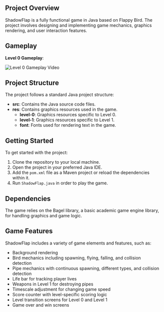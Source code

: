 ## Project Overview

ShadowFlap is a fully functional game in Java based on Flappy Bird. The project involves designing and implementing game mechanics, graphics rendering, and user interaction features.

## Gameplay

**Level 0 Gameplay**:

![Level 0 Gameplay Video](https://github.com/AbrarS242/ShadowFlap/blob/main/assets/level_0_gamplay.gif)

## Project Structure

The project follows a standard Java project structure:

- **src**: Contains the Java source code files.
- **res**: Contains graphics resources used in the game.
  - **level-0**: Graphics resources specific to Level 0.
  - **level-1**: Graphics resources specific to Level 1.
  - **font**: Fonts used for rendering text in the game.

## Getting Started

To get started with the project:

1. Clone the repository to your local machine.
2. Open the project in your preferred Java IDE.
3. Add the `pom.xml` file as a Maven project or reload the dependencies within it.
4. Run `ShadowFlap.java` in order to play the game.

## Dependencies

The game relies on the Bagel library, a basic academic game engine library, for handling graphics and game logic.

## Game Features

ShadowFlap includes a variety of game elements and features, such as:

- Background rendering
- Bird mechanics including spawning, flying, falling, and collision detection
- Pipe mechanics with continuous spawning, different types, and collision detection
- Life bar for tracking player lives
- Weapons in Level 1 for destroying pipes
- Timescale adjustment for changing game speed
- Score counter with level-specific scoring logic
- Level transition screens for Level 0 and Level 1
- Game over and win screens
